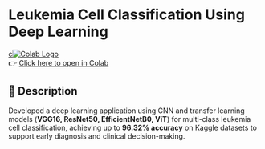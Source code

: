 # Leukemia Cell Classification Using Deep Learning

[c![Colab Logo](https://colab.research.google.com/assets/colab-badge.svg)](https://colab.research.google.com/drive/1q9KXFhlukU98Pl1MQTyxnHszX3YJ5Dyq?usp=sharing)  
👉 [Click here to open in Colab](https://colab.research.google.com/drive/1q9KXFhlukU98Pl1MQTyxnHszX3YJ5Dyq?usp=sharing)

## 📖 Description
Developed a deep learning application using CNN and transfer learning models (**VGG16, ResNet50, EfficientNetB0, ViT**) for multi-class leukemia cell classification, achieving up to **96.32% accuracy** on Kaggle datasets to support early diagnosis and clinical decision-making.
